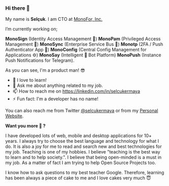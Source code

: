 ### Hi there 👋

My name is **Selçuk**. I am CTO at [MonoFor, Inc.](https://monofor.com)

I’m currently working on; 

**MonoSign** (Identity Access Management 🔐)
**MonoPam** (Privileged Access Management 👮‍)
**MonoSync** (Enterprise Service Bus 📑)
**Monotp** (2FA / Push Authenticator App 🔴)
**MonoConfig** (Central Config Management for Applications ⚙️)
**MonoSay** (Intelligent 🤖 Bot Platform)
**MonoPush** (Instance Push Notifications for Telegram). 

As you can see, I'm a product man! 😎

- 🌱 I love to learn!
- 💬 Ask me about anything related to my job.
- 📫 How to reach me on https://linkedin.com/in/selcukermaya
- ⚡ Fun fact: I'm a developer has no name!

You can also reach me from Twitter [@selcukermaya](https://twitter.com/selcukermaya) or from my [Personal Website](https://selcukermaya.com).

**Want you more 😬 ?**

I have developed lots of web, mobile and desktop applications for 10+ years. I always try to choose the best language and technology for what I do. It is also a joy for me to read and search new and best technologies for my job. Teaching is one of my hobbies. I believe "teaching is the best way to learn and to help society.". I believe that being open-minded is a must in my job. As a matter of fact I am trying to help Open Source Projects too.

I know how to ask questions to my best teacher Google. Therefore, learning has been always a piece of cake to me and I love cakes very much 😇
